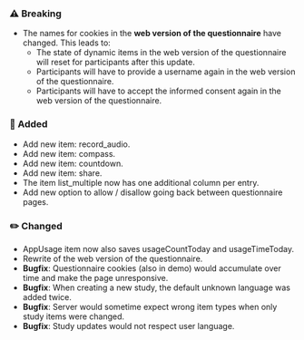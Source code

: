 ### ⚠️ Breaking
- The names for cookies in the **web version of the questionnaire** have changed. This leads to:
  - The state of dynamic items in the web version of the questionnaire will reset for participants after this update.
  - Participants will have to provide a username again in the web version of the questionnaire.
  - Participants will have to accept the informed consent again in the web version of the questionnaire.

### 🚀 Added
- Add new item: record_audio.
- Add new item: compass.
- Add new item: countdown.
- Add new item: share.
- The item list_multiple now has one additional column per entry.
- Add new option to allow / disallow going back between questionnaire pages.

### ✏️ Changed
- AppUsage item now also saves usageCountToday and usageTimeToday.
- Rewrite of the web version of the questionnaire.
- **Bugfix**: Questionnaire cookies (also in demo) would accumulate over time and make the page unresponsive.
- **Bugfix**: When creating a new study, the default unknown language was added twice.
- **Bugfix**: Server would sometime expect wrong item types when only study items were changed.
- **Bugfix**: Study updates would not respect user language.